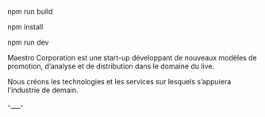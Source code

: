 npm run build

npm install

npm run dev


Maestro Corporation est une start-up développant de nouveaux modèles de promotion, d’analyse et de distribution dans le domaine du live.

Nous créons les technologies et les services sur lesquels s’appuiera l'industrie de demain.


-___-



